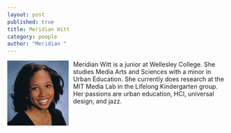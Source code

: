 ```yaml
---
layout: post
published: true
title: Meridian Witt
category: people
author: "Meridian "
---
```


<style>img {width:200; float:left; margin-right:10px; font-family:'Poiret One', cursive}</style>

<img src="assets/meridianwitt.jpg" height="150"> Meridian Witt is a junior at Wellesley College. She studies Media Arts and Sciences with a minor in Urban Education. She currently does research at the MIT Media Lab in the Lifelong Kindergarten group. Her passions are urban education, HCI, universal design, and jazz.
